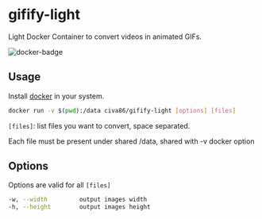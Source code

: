 # gifify-light

Light Docker Container to convert videos in animated GIFs.


![docker-badge](http://dockeri.co/image/civa86/gifify-light)

## Usage

Install [docker](https://www.docker.com/) in your system.

```bash
docker run -v $(pwd):/data civa86/gifify-light [options] [files]
```

`[files]`: list files you want to convert, space separated.

Each file must be present under shared /data, shared with -v docker option

## Options

Options are valid for all `[files]`

```bash
-w, --width         output images width
-h, --height        output images height
```

